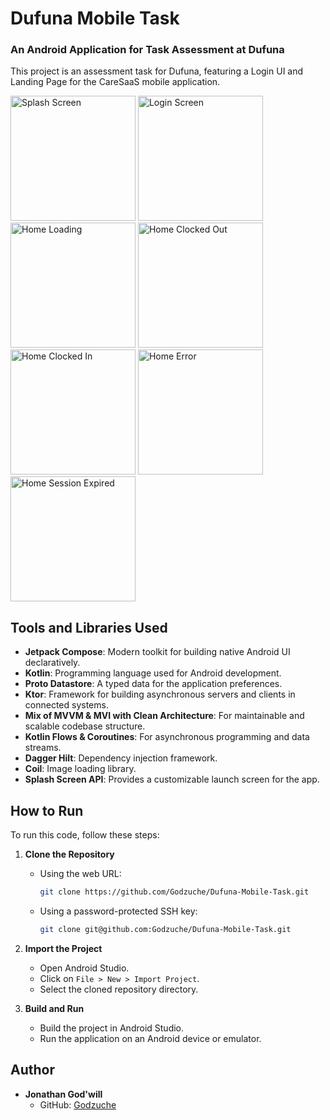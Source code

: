 # Dufuna Mobile Task

### An Android Application for Task Assessment at Dufuna

This project is an assessment task for Dufuna, featuring a Login UI and Landing Page for the CareSaaS mobile application.

<img alt="Splash Screen" width="200" src="https://github.com/Godzuche/Dufuna-Mobile-Task/assets/81016000/643305d8-90fb-4eb7-8c74-9447076560ba"/>
<img alt="Login Screen" width="200" src="https://github.com/Godzuche/Dufuna-Mobile-Task/assets/81016000/b17e7bed-a874-4abf-9a96-5b007d159d1c"/>
<img alt="Home Loading" width="200" src="https://github.com/Godzuche/Dufuna-Mobile-Task/assets/81016000/757e892e-06ae-4923-87e0-efba0e221811"/>
<img alt="Home Clocked Out" width="200" src="https://github.com/Godzuche/Dufuna-Mobile-Task/assets/81016000/55fdc46e-de20-4de5-8379-784cefeee86a"/>
<img alt="Home Clocked In" width="200" src="https://github.com/Godzuche/Dufuna-Mobile-Task/assets/81016000/10253fb9-ee7a-4313-bcd9-f4b1700daa59"/>
<img alt="Home Error" width="200" src="https://github.com/Godzuche/Dufuna-Mobile-Task/assets/81016000/12719708-ac1d-4703-a929-9a295be15544"/>
<img alt="Home Session Expired" width="200" src="https://github.com/Godzuche/Dufuna-Mobile-Task/assets/81016000/8f094b5f-51a6-4344-9c4a-baef315ba4a5"/>

## Tools and Libraries Used
- **Jetpack Compose**: Modern toolkit for building native Android UI declaratively.
- **Kotlin**: Programming language used for Android development.
- **Proto Datastore**: A typed data for the application preferences.
- **Ktor**: Framework for building asynchronous servers and clients in connected systems.
- **Mix of MVVM & MVI with Clean Architecture**: For maintainable and scalable codebase structure.
- **Kotlin Flows & Coroutines**: For asynchronous programming and data streams.
- **Dagger Hilt**: Dependency injection framework.
- **Coil**: Image loading library.
- **Splash Screen API**: Provides a customizable launch screen for the app.

## How to Run
To run this code, follow these steps:

1. **Clone the Repository**
   - Using the web URL:
     ```sh
     git clone https://github.com/Godzuche/Dufuna-Mobile-Task.git
     ```
   - Using a password-protected SSH key:
     ```sh
     git clone git@github.com:Godzuche/Dufuna-Mobile-Task.git
     ```

2. **Import the Project**
   - Open Android Studio.
   - Click on `File > New > Import Project`.
   - Select the cloned repository directory.

3. **Build and Run**
   - Build the project in Android Studio.
   - Run the application on an Android device or emulator.

## Author
- **Jonathan God'will**
  - GitHub: [Godzuche](https://github.com/Godzuche/)
